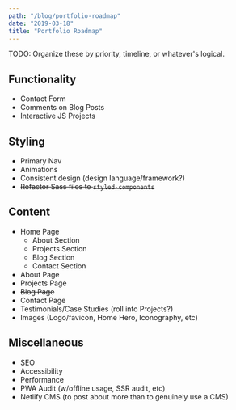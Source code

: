 ```yaml
---
path: "/blog/portfolio-roadmap"
date: "2019-03-18"
title: "Portfolio Roadmap"
---
```


TODO: Organize these by priority, timeline, or whatever's logical.

## Functionality

* Contact Form
* Comments on Blog Posts
* Interactive JS Projects

## Styling

* Primary Nav
* Animations
* Consistent design (design language/framework?)
* ~~Refactor Sass files to `styled-components`~~

## Content

* Home Page
  * About Section
  * Projects Section
  * Blog Section
  * Contact Section
* About Page
* Projects Page
* ~~Blog Page~~
* Contact Page
* Testimonials/Case Studies (roll into Projects?)
* Images (Logo/favicon, Home Hero, Iconography, etc)

## Miscellaneous

* SEO
* Accessibility
* Performance
* PWA Audit (w/offline usage, SSR audit, etc)
* Netlify CMS (to post about more than to genuinely use a CMS)